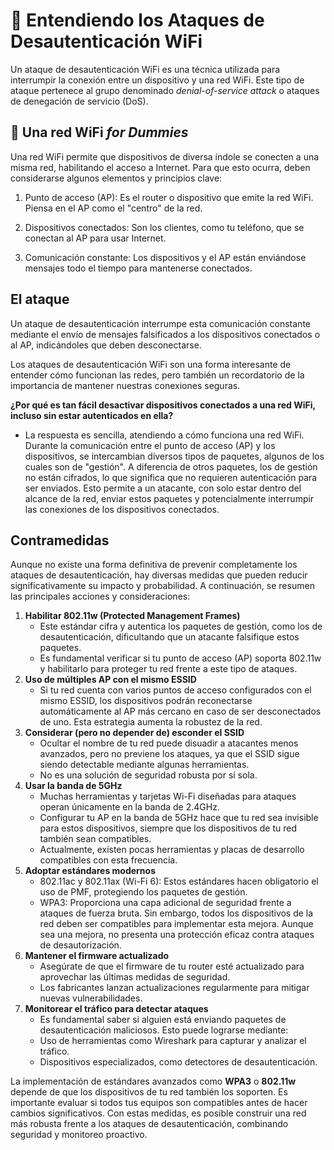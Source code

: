 # 🛜 Entendiendo los Ataques de Desautenticación WiFi

Un ataque de desautenticación WiFi es una técnica utilizada para interrumpir la conexión entre un dispositivo y una red WiFi. Este tipo de ataque pertenece al grupo denominado *denial-of-service attack* o ataques de denegación de servicio (DoS).

## 🤔 Una red WiFi *for Dummies*

Una red WiFi permite que dispositivos de diversa índole se conecten a una misma red, habilitando el acceso a Internet. Para que esto ocurra, deben considerarse algunos elementos y principios clave:

1. Punto de acceso (AP): Es el router o dispositivo que emite la red WiFi. Piensa en el AP como el "centro" de la red.

2. Dispositivos conectados: Son los clientes, como tu teléfono, que se conectan al AP para usar Internet.

3. Comunicación constante: Los dispositivos y el AP están enviándose mensajes todo el tiempo para mantenerse conectados.

## El ataque

Un ataque de desautenticación interrumpe esta comunicación constante mediante el envío de mensajes falsificados a los dispositivos conectados o al AP, indicándoles que deben desconectarse.

Los ataques de desautenticación WiFi son una forma interesante de entender cómo funcionan las redes, pero también un recordatorio de la importancia de mantener nuestras conexiones seguras.

**¿Por qué es tan fácil desactivar dispositivos conectados a una red WiFi, incluso sin estar autenticados en ella?**

- La respuesta es sencilla, atendiendo a cómo funciona una red WiFi. Durante la comunicación entre el punto de acceso (AP) y los dispositivos, se intercambian diversos tipos de paquetes, algunos de los cuales son de "gestión". A diferencia de otros paquetes, los de gestión no están cifrados, lo que significa que no requieren autenticación para ser enviados. Esto permite a un atacante, con solo estar dentro del alcance de la red, enviar estos paquetes y potencialmente interrumpir las conexiones de los dispositivos conectados.

## Contramedidas

Aunque no existe una forma definitiva de prevenir completamente los ataques de desautenticación, hay diversas medidas que pueden reducir significativamente su impacto y probabilidad. A continuación, se resumen las principales acciones y consideraciones:

1. **Habilitar 802.11w (Protected Management Frames)**
    - Este estándar cifra y autentica los paquetes de gestión, como los de desautenticación, dificultando que un atacante falsifique estos paquetes.
    - Es fundamental verificar si tu punto de acceso (AP) soporta 802.11w y habilitarlo para proteger tu red frente a este tipo de ataques.
2. **Uso de múltiples AP con el mismo ESSID**
    - Si tu red cuenta con varios puntos de acceso configurados con el mismo ESSID, los dispositivos podrán reconectarse automáticamente al AP más cercano en caso de ser desconectados de uno. Esta estrategia aumenta la robustez de la red.
3. **Considerar (pero no depender de) esconder el SSID**
    - Ocultar el nombre de tu red puede disuadir a atacantes menos avanzados, pero no previene los ataques, ya que el SSID sigue siendo detectable mediante algunas herramientas.
    - No es una solución de seguridad robusta por sí sola.
4. **Usar la banda de 5GHz**
    - Muchas herramientas y tarjetas Wi-Fi diseñadas para ataques operan únicamente en la banda de 2.4GHz.
    - Configurar tu AP en la banda de 5GHz hace que tu red sea invisible para estos dispositivos, siempre que los dispositivos de tu red también sean compatibles.
    - Actualmente, existen pocas herramientas y placas de desarrollo compatibles con esta frecuencia.
5. **Adoptar estándares modernos**
    - 802.11ac y 802.11ax (Wi-Fi 6): Estos estándares hacen obligatorio el uso de PMF, protegiendo los paquetes de gestión.
    - WPA3: Proporciona una capa adicional de seguridad frente a ataques de fuerza bruta. Sin embargo, todos los dispositivos de la red deben ser compatibles para implementar esta mejora. Aunque sea una mejora, no presenta una protección eficaz contra ataques de desautorización.
6. **Mantener el firmware actualizado**
    - Asegúrate de que el firmware de tu router esté actualizado para aprovechar las últimas medidas de seguridad.
    - Los fabricantes lanzan actualizaciones regularmente para mitigar nuevas vulnerabilidades.
7. **Monitorear el tráfico para detectar ataques**
    - Es fundamental saber si alguien está enviando paquetes de desautenticación maliciosos. Esto puede lograrse mediante:
    - Uso de herramientas como Wireshark para capturar y analizar el tráfico.
    - Dispositivos especializados, como detectores de desautenticación.

La implementación de estándares avanzados como **WPA3** o **802.11w** depende de que los dispositivos de tu red también los soporten. Es importante evaluar si todos tus equipos son compatibles antes de hacer cambios significativos. Con estas medidas, es posible construir una red más robusta frente a los ataques de desautenticación, combinando seguridad y monitoreo proactivo.